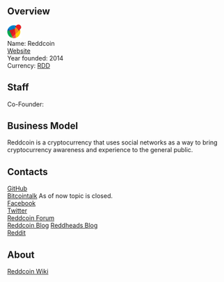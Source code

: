 ## Overview
![logo](../projects/logo/reddcoin.png)  
Name: Reddcoin  
[Website](https://www.reddcoin.com/)  
Year founded: 2014  
Currency: [RDD](https://coinmarketcap.com/currencies/reddcoin/)  
## Staff
Co-Founder: [](../people/*.md)  

## Business Model
Reddcoin is a cryptocurrency that uses social networks as a way to bring cryptocurrency awareness and experience to the general public. 
## Contacts
[GitHub](https://github.com/reddcoin-project)  
[Bitcointalk](https://bitcointalk.org/index.php?topic=423597.0) As of now topic is closed.  
[Facebook](https://www.facebook.com/reddcoin)     
[Twitter](https://twitter.com/reddcoin)  
[Reddcoin Forum](https://www.reddcointalk.org/)    
[Reddcoin Blog](https://www.reddcoin.com/blog/) 
[Reddheads Blog](https://www.reddheads.com/en/home/)  
[Reddit](https://www.reddit.com/r/reddCoin/)  
## About
[Reddcoin Wiki](https://wiki.reddcoin.com/index.php/Main_Page)  
